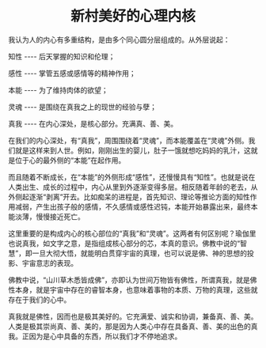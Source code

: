 <h1 align=center>新村美好的心理内核</h1>

我认为人的内心有多重结构，是由多个同心圆分层组成的。从外层说起：

知性 ---- 后天掌握的知识和伦理；

感性 ---- 掌管五感或感情等的精神作用；

本能 ---- 为了维持肉体的欲望；

灵魂 ---- 是围绕在真我之上的现世的经验与孽；

真我 ---- 在内心深处，是核心部分。充满真、善、美。

在我们的内心深处，有“真我”，周围围绕着“灵魂”，而本能覆盖在“灵魂”外侧。我们就是这样来到人世。例如，刚刚出生的婴儿，肚子一饿就想吃妈妈的乳汁，这就是位于心的最外侧的“本能”在起作用。

而且随着不断成长，在“本能”的外侧形成“感性”，还慢慢具有“知性”。也就是说在人类出生、成长的过程中，内心从里到外逐渐变得多层。相反随着年龄的老去，从外侧起逐渐“剥离”开去。比如痴呆的进程是，首先知识、理论等推论方面的知性作用减弱，产生出孩子般的感情，不久感情或感性迟钝，本能开始暴露出来，最终本能淡薄，慢慢接近死亡。

这里重要的是构成内心的核心部位的“真我”和“灵魂”。这两者有何区别呢？瑜伽里也说真我，如文字之意，是指组成核心部分的芯，本真的意识。佛教中说的“智慧”，即一旦大彻大悟，就能明白贯穿宇宙的真理，也可以说是佛、神的思想的投影、宇宙意志的表现。

佛教中说，“山川草木悉皆成佛”，亦即认为世间万物皆有佛性，所谓真我，就是佛性本身，就是宇宙中存在的睿智本身，也意味着事物的本质、万物的真理，这些就存在于我们的心中。

真我就是佛性，因而也是极其美好的。它充满爱、诚实和协调，兼备真、善、美。人类是极其崇尚真、善、美的，那是因为人类心中存在具备真、善、美的出色的真我。正因为是心中具备的东西，所以我们才不停地追求。


